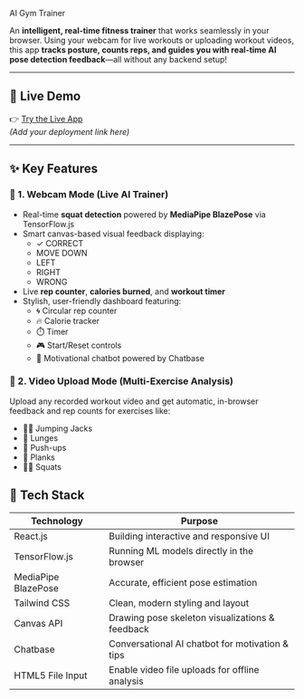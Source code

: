   AI Gym Trainer 

An **intelligent, real-time fitness trainer** that works seamlessly in your browser. Using your webcam for live workouts or uploading workout videos, this app **tracks posture, counts reps, and guides you with real-time AI pose detection feedback**—all without any backend setup!

---

## 🚀 Live Demo

👉 [Try the Live App](#)  
*(Add your deployment link here)*

---

## ✨ Key Features

### 🎥 1. Webcam Mode (Live AI Trainer)

- Real-time **squat detection** powered by **MediaPipe BlazePose** via TensorFlow.js
- Smart canvas-based visual feedback displaying:
  - ✓ CORRECT
  - MOVE DOWN
  - LEFT
  - RIGHT
  - WRONG
- Live **rep counter**, **calories burned**, and **workout timer**
- Stylish, user-friendly dashboard featuring:
  - 🌀 Circular rep counter  
  - 🔥 Calorie tracker  
  - ⏱️ Timer  
  - 🎮 Start/Reset controls  
  - 💬 Motivational chatbot powered by Chatbase

### 📼 2. Video Upload Mode (Multi-Exercise Analysis)

Upload any recorded workout video and get automatic, in-browser feedback and rep counts for exercises like:

- 🏃‍♂️ Jumping Jacks  
- 🤸 Lunges  
- 💪 Push-ups  
- 🧘 Planks  
- 🏋️‍♀️ Squats  


## 🧠 Tech Stack

| Technology          | Purpose                                           |
|---------------------|-------------------------------------------------|
| React.js            | Building interactive and responsive UI           |
| TensorFlow.js       | Running ML models directly in the browser        |
| MediaPipe BlazePose | Accurate, efficient pose estimation              |
| Tailwind CSS        | Clean, modern styling and layout                  |
| Canvas API          | Drawing pose skeleton visualizations & feedback  |
| Chatbase            | Conversational AI chatbot for motivation & tips  |
| HTML5 File Input    | Enable video file uploads for offline analysis    |



